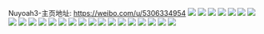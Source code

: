 Nuyoah3-主页地址: https://weibo.com/u/5306334954 
![](https://wx4.sinaimg.cn/mw2000/005N6Q7Ely1h9ipojuyquj30zu25oqez.jpg) 
![](https://wx4.sinaimg.cn/mw2000/005N6Q7Ely1h9boxumc6nj30u0140nbx.jpg) 
![](https://wx4.sinaimg.cn/mw2000/005N6Q7Ely1h88g2mey21j32c03404qq.jpg) 
![](https://wx4.sinaimg.cn/mw2000/005N6Q7Ely1h7pyyngqbtj31400u0tjo.jpg) 
![](https://wx4.sinaimg.cn/mw2000/005N6Q7Ely1h7arwmdnzgj30zk1beqbf.jpg) 
![](https://wx4.sinaimg.cn/mw2000/005N6Q7Ely1h76d5ubjxyj30zu25oqba.jpg) 
![](https://wx4.sinaimg.cn/mw2000/005N6Q7Ely1h6hozq8x61j31o0280qfd.jpg) 
![](https://wx4.sinaimg.cn/mw2000/005N6Q7Ely1h6hozpm769j31o0280to3.jpg) 
![](https://wx4.sinaimg.cn/mw2000/005N6Q7Ely1h61udujoaij32dr36a4qq.jpg) 
![](https://wx4.sinaimg.cn/mw2000/005N6Q7Ely1h61udxahbpj30zm0qfk98.jpg) 
![](https://wx4.sinaimg.cn/mw2000/005N6Q7Ely1h5b31zci85j30zm0omq4z.jpg) 
![](https://wx4.sinaimg.cn/mw2000/005N6Q7Ely1h4y8ltw1uyj31400u0qc2.jpg) 
![](https://wx4.sinaimg.cn/mw2000/005N6Q7Ely1h4y8lt2jgaj31o0280qv5.jpg) 
![](https://wx4.sinaimg.cn/mw2000/005N6Q7Ely1h4y8n6itktj31o02804qq.jpg) 
![](https://wx4.sinaimg.cn/mw2000/005N6Q7Ely1h4v2oq0j8jj31o02801ky.jpg) 
![](https://wx4.sinaimg.cn/mw2000/005N6Q7Ely1h4v2orjastj31m327z7wi.jpg) 
![](https://wx4.sinaimg.cn/mw2000/005N6Q7Ely1h4v2u8ornlj30zn1n1ha1.jpg) 
![](https://wx4.sinaimg.cn/mw2000/005N6Q7Ely1h4p7raqa6kj31o0280hdt.jpg) 
![](https://wx4.sinaimg.cn/mw2000/005N6Q7Ely1h3vzeosfu4j31o0280hdt.jpg) 
![](https://wx4.sinaimg.cn/mw2000/005N6Q7Ely1h3vzeo8a2xj31400u07nj.jpg) 
![](https://wx4.sinaimg.cn/mw2000/005N6Q7Ely1h3vzesxt9dj32801o0qv5.jpg) 
![](https://wx4.sinaimg.cn/mw2000/005N6Q7Ely1h3vzes6fbxj31o02801ky.jpg) 
![](https://wx4.sinaimg.cn/mw2000/005N6Q7Ely1h3vzhkb7p4j30u011uwyg.jpg) 
![](https://wx4.sinaimg.cn/mw2000/005N6Q7Ely1h3vzh335s4j31o0280u0x.jpg) 

